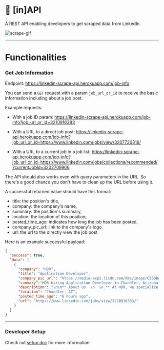 # 🚀 [in]API
A REST API enabling developers to get scraped data from LinkedIn.

![scrape-gif](https://media.giphy.com/media/xT3i0OI0a48KSslgsw/giphy.gif)

---

# Functionalities

### Get Job Information

Endpoint: https://linkedin-scrape-api.herokuapp.com/job-info

You can send a `GET` request with a param `job_url_or_id` to receive the basic information including about a job post.

Example requests:

- With a job ID param: https://linkedin-scrape-api.herokuapp.com/job-info?job_url_or_id=3210916383

- With a URL to a direct job post: https://linkedin-scrape-api.herokuapp.com/job-info?job_url_or_id=https://www.linkedin.com/jobs/view/3207726319/

- With a URL to a current job in a job list: https://linkedin-scrape-api.herokuapp.com/job-info?job_url_or_id=https://www.linkedin.com/jobs/collections/recommended/?currentJobId=3202709906

The API should also works even with query parameters in the URL. So there's a good chance you don't have to clean up the URL before using it.

A successful returned value should have this format:

- title: the position's title,
- company: the company's name,
- summary: the position's summary,
- location: the location of this position,
- posted_time_ago: indicates how long the job has been posted,
- company_pic_url: link to the company's logo,
- url: the url to the directly view the job post

Here is an example successful payload:
```json
{
  "success": true,
  "data": [
    {
      "company": "HDR",
      "title": "Application Developer",
      "company_pic_url": "https://media-exp1.licdn.com/dms/image/C560BAQGfpTq19zKb0g/company-logo_100_100/0/1560873606208?e=1668038400&v=beta&t=Sqi9J0ca-pk5j5yop83ZtE-zuYCJOs8EL6b3OszhtU0",
      "summary":"HDR hiring Application Developer in Chandler, Arizona, United States | LinkedIn",
      "description": "\n\n**_About Us  \n  \n_** At HDR, we specialize in engineering, architecture, environmental...",
      "location": "Chandler, AZ",
      "posted_time_ago": "6 hours ago",
      "url": "https://www.linkedin.com/jobs/view/3210916383/"
    }
  ]
}
```

---

### Developer Setup
Check out [setup doc](./docs/setup.md) for more information
